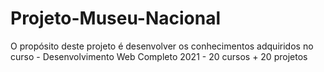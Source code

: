 # Projeto-Museu-Nacional
O propósito deste projeto é desenvolver os conhecimentos adquiridos no curso - Desenvolvimento Web Completo 2021 - 20 cursos + 20 projetos
